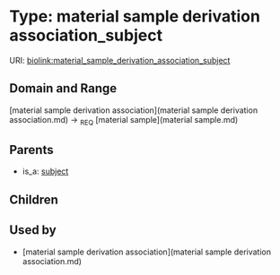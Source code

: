 
# Type: material sample derivation association_subject




URI: [biolink:material_sample_derivation_association_subject](https://w3id.org/biolink/vocab/material_sample_derivation_association_subject)


## Domain and Range

[material sample derivation association](material sample derivation association.md) ->  <sub>REQ</sub> [material sample](material sample.md)

## Parents

 *  is_a: [subject](subject.md)

## Children


## Used by

 * [material sample derivation association](material sample derivation association.md)
